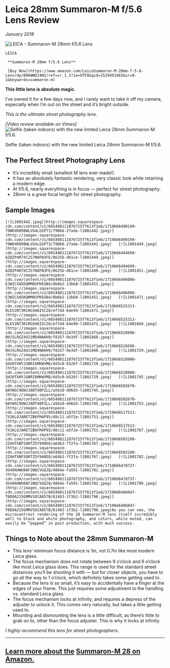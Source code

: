 # Leica 28mm Summaron-M f/5.6 Lens Review
*January 2018*





 ![LEICA - Summaron-M 28mm f/5.6 Lens](http://images.squarespace-cdn.com/content/v1/665498111876725f7613f1e6/1719666492713-ME2XS491GU1HKYW6K0OT/822fe-19adb-35143736_10156274590300132_3695287821645381632_n.jpg)

    LEICA

     **Summaron-M 28mm f/5.6 Lens**

     [Buy Now](https://www.amazon.com/LeicaSummaron-M-28mm-f-5-6-Lens/dp/B06WWQJ4W1/ref=sr_1_1?ie=UTF8&qid=1529491863&sr=8-1&keywords=summaron-m)

  **This little lens is absolute magic.**

 I’ve owned it for a few days now, and I rarely want to take it off my camera, especially when I’m out on the street and it’s bright outside.

 *This is the ultimate street photography lens.*

 *[Video review available on Vimeo]* ![Selfie (taken indoors) with the new limited Leica 28mm Summaron-M f/5.6.](http://images.squarespace-cdn.com/content/v1/665498111876725f7613f1e6/1719666461219-5602851WT4PRZ6BBMZHS/0501e-c931f-l1001557.jpg)

  Selfie (taken indoors) with the new limited Leica 28mm Summaron-M f/5.6.



   ## The Perfect Street Photography Lens

 * It’s incredibly small (smallest M lens ever made!).
* It has an absolutely fantastic rendering, very classic look while retaining a modern edge.
* At f/5.6, nearly everything is in focus — perfect for street photography.
* 28mm is a great focal length for street photography.

 ## Sample Images

    [![L1001442.jpeg](http://images.squarespace-cdn.com/content/v1/665498111876725f7613f1e6/1719666490199-79WKXR098WLVG4LGSP73/790b6-27ade-l1001442.jpeg)](http://images.squarespace-cdn.com/content/v1/665498111876725f7613f1e6/1719666490199-79WKXR098WLVG4LGSP73/790b6-27ade-l1001442.jpeg)   [![L1001449.jpeg](http://images.squarespace-cdn.com/content/v1/665498111876725f7613f1e6/1719666494699-AZQZP4R7XCZS7NOFN3FE/8625b-d61ce-l1001449.jpeg)](http://images.squarespace-cdn.com/content/v1/665498111876725f7613f1e6/1719666494699-AZQZP4R7XCZS7NOFN3FE/8625b-d61ce-l1001449.jpeg)   [![L1001451.jpeg](http://images.squarespace-cdn.com/content/v1/665498111876725f7613f1e6/1719666496006-E3WICXA5KQMM0SPKEGN4/8b6b2-13bb8-l1001451.jpeg)](http://images.squarespace-cdn.com/content/v1/665498111876725f7613f1e6/1719666496006-E3WICXA5KQMM0SPKEGN4/8b6b2-13bb8-l1001451.jpeg)   [![L1001471.jpeg](http://images.squarespace-cdn.com/content/v1/665498111876725f7613f1e6/1719666525313-0LEV2NT3KCRGSH6ISC2O/ef7d4-b4e99-l1001471.jpeg)](http://images.squarespace-cdn.com/content/v1/665498111876725f7613f1e6/1719666525313-0LEV2NT3KCRGSH6ISC2O/ef7d4-b4e99-l1001471.jpeg)   [![L1001660.jpeg](http://images.squarespace-cdn.com/content/v1/665498111876725f7613f1e6/1719666526696-0HJSLRGZ4U21MD4NAKH9/f8157-9e3df-l1001660.jpeg)](http://images.squarespace-cdn.com/content/v1/665498111876725f7613f1e6/1719666526696-0HJSLRGZ4U21MD4NAKH9/f8157-9e3df-l1001660.jpeg)   [![L1001729.jpeg](http://images.squarespace-cdn.com/content/v1/665498111876725f7613f1e6/1719666520900-SH20TXHYJUBRI6MKWVMQ/dd3c0-b526f-l1001729.jpeg)](http://images.squarespace-cdn.com/content/v1/665498111876725f7613f1e6/1719666520900-SH20TXHYJUBRI6MKWVMQ/dd3c0-b526f-l1001729.jpeg)   [![L1001745.jpeg](http://images.squarespace-cdn.com/content/v1/665498111876725f7613f1e6/1719666502670-8AYWSC9OWJJ8DT48PZLL/a5610-d96d3-l1001745.jpeg)](http://images.squarespace-cdn.com/content/v1/665498111876725f7613f1e6/1719666502670-8AYWSC9OWJJ8DT48PZLL/a5610-d96d3-l1001745.jpeg)   [![L1001753.jpeg](http://images.squarespace-cdn.com/content/v1/665498111876725f7613f1e6/1719666517513-7X1KLOJARETZB6FM4P95/d8c11-a5f2e-l1001753.jpeg)](http://images.squarespace-cdn.com/content/v1/665498111876725f7613f1e6/1719666517513-7X1KLOJARETZB6FM4P95/d8c11-a5f2e-l1001753.jpeg)   [![L1001767.jpeg](http://images.squarespace-cdn.com/content/v1/665498111876725f7613f1e6/1719666503100-2Z4HTXBF5QRTZ5Y94N5O/a64b3-ff2fa-l1001767.jpeg)](http://images.squarespace-cdn.com/content/v1/665498111876725f7613f1e6/1719666503100-2Z4HTXBF5QRTZ5Y94N5O/a64b3-ff2fa-l1001767.jpeg)   [![L1001782.jpeg](http://images.squarespace-cdn.com/content/v1/665498111876725f7613f1e6/1719666478737-3G46KHWU0AF2WQCVGQJQ/4864e-fa591-l1001782.jpeg)](http://images.squarespace-cdn.com/content/v1/665498111876725f7613f1e6/1719666478737-3G46KHWU0AF2WQCVGQJQ/4864e-fa591-l1001782.jpeg)   [![L1001790.jpeg](http://images.squarespace-cdn.com/content/v1/665498111876725f7613f1e6/1719666486047-T6D8A215GMMVSOCA857B/61403-1f3b2-l1001790.jpeg)](http://images.squarespace-cdn.com/content/v1/665498111876725f7613f1e6/1719666486047-T6D8A215GMMVSOCA857B/61403-1f3b2-l1001790.jpeg)As you can see, the microcontrast rendering of the 28 Summaron-M lens itself incredibly well to black and white photography, and colors, while muted, can easily be “popped” in post production, with much success.

 ## Things to Note about the 28mm Summaron-M

 * This lens’ minimum focus distance is 1m, not 0.7m like most modern Leica glass.
* The focus mechanism does not rotate between 9 o’clock and 6 o’clock like most Leica glass does. This range is used for the standard street distances you’ll be shooting it with — but for closer objects, you have to go all the way to 1 o’clock, which definitely takes some getting used to.
* Because the lens is so small, it’s easy to accidentally have a finger at the edges of your frame. This just requires some adjustment to the handling vs. standard Leica glass.
* The focus mechanism locks at infinity, and requires a depress of the adjuster to unlock it. This comes very naturally, but takes a little getting used to.
* Mounting and dismounting the lens is a little difficult, as there’s little to grab on to, other than the focus adjuster. This is why it locks at infinity.

 *I highly recommend this lens for street photographers.*



---

 ## [Learn more about the](https://amzn.to/2ytBm5q) [**Summaron-M 28** on Amazon](https://amzn.to/2ytBm5q)[.](https://amzn.to/2ytBm5q)
